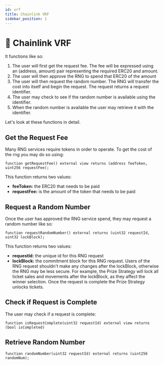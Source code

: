 ```yaml
---
id: vrf
title: Chainlink VRF
sidebar_position: 1
---
```


# 🎲 Chainlink VRF

It functions like so:

1. The user will first get the request fee. The fee will be expressed using an (address, amount) pair representing the required ERC20 and amount.
2. The user will then approve the RNG to spend that ERC20 of the amount
3. The user will then request the random number. The RNG will transfer the cost into itself and begin the request. The request returns a request identifier.
4. The user may check to see if the random number is available using the identifier.
5. When the random number is available the user may retrieve it with the identifier.

Let's look at these functions in detail.

## Get the Request Fee <a href="#get-the-request-fee" id="get-the-request-fee"></a>

Many RNG services require tokens in order to operate. To get the cost of the rng you may do so using:

```
function getRequestFee() external view returns (address feeToken, uint256 requestFee);
```

This function returns two values:

* **feeToken:** the ERC20 that needs to be paid
* **requestFee:** is the amount of the token that needs to be paid

## Request a Random Number <a href="#request-a-random-number" id="request-a-random-number"></a>

Once the user has approved the RNG service spend, they may request a random number like so:

```
function requestRandomNumber() external returns (uint32 requestId, uint32 lockBlock);
```

This function returns two values:

* **requestId:** the unique id for this RNG request
* **lockBlock:** the commitment block for this RNG request. Users of the RNG request shouldn't make any changes after the lockBlock, otherwise the RNG may be less secure. For example, the Prize Strategy will lock all ticket sales and movements after the lockBlock, as they affect the winner selection. Once the request is complete the Prize Strategy unlocks tickets.

## Check if Request is Complete <a href="#check-if-request-is-complete" id="check-if-request-is-complete"></a>

The user may check if a request is complete:

```
function isRequestComplete(uint32 requestId) external view returns (bool isCompleted)
```

## Retrieve Random Number <a href="#retrieve-random-number" id="retrieve-random-number"></a>

```
function randomNumber(uint32 requestId) external returns (uint256 randomNum);
```
